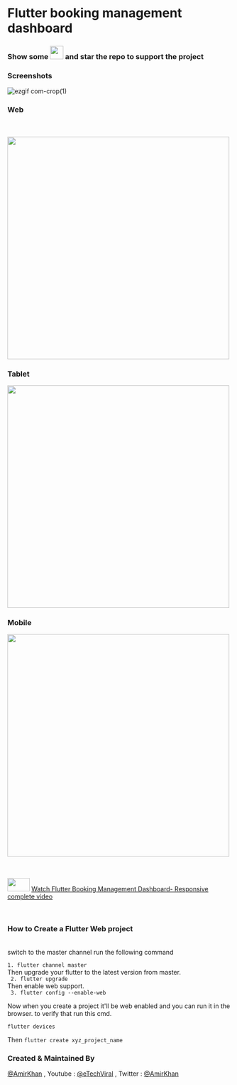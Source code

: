 # Flutter booking management dashboard

### Show some  <img src="https://github.githubassets.com/images/icons/emoji/unicode/2764.png" width="30" height="30" />   and star the repo to support the project

### Screenshots






 ![ezgif com-crop(1)](https://user-images.githubusercontent.com/10207753/92102414-06348900-edf8-11ea-8cf8-c41b61aa9768.gif)
 
 ### Web
 
<p float="left">
  <br />
  <br />
  <img src="https://user-images.githubusercontent.com/10207753/92087561-12fbb180-ede5-11ea-8021-4e5d9b6462f9.png" height="500" /> 
  <br />
</p>


### Tablet
<p float="left">
<img src="https://user-images.githubusercontent.com/10207753/92087608-23139100-ede5-11ea-8031-9ba55700637f.png" height="500" /> 
  
  <br />

</p>


### Mobile
<p float="left">
  <img src="https://user-images.githubusercontent.com/10207753/92087690-42aab980-ede5-11ea-971f-9c8725e7ba43.png" height="500" /> 
  
  <br />
</p>

<br />
<br />
<img src="https://user-images.githubusercontent.com/10207753/84770526-2589fa00-aff1-11ea-83bf-f1255b9371ac.jpg" width="50" height="30" />
<a href="https://youtu.be/viOcfjqIF-s">Watch Flutter Booking Management Dashboard- Responsive complete video </a>
</p>
<br />

### How to Create a Flutter Web project


 <br />
 switch to the master channel run the following command

 ``1. flutter channel master``  <br />
 Then upgrade your flutter to the latest version from master.  <br />
`` 2. flutter upgrade``  <br />
Then enable web support.  <br />
`` 3. flutter config --enable-web``  <br />

Now when you create a project it'll be web enabled and you can run it in the browser. to verify that run this cmd. <br />

``flutter devices``
 <br />
 
Then
``flutter create xyz_project_name``
 <br />

### Created & Maintained By

[@AmirKhan](https://github.com/amirk3321) , Youtube : [@eTechViral](https://www.youtube.com/channel/UCO6gMNHYhRqyzbskNh4gG_A) , Twitter  : [@AmirKhan](https://twitter.com/__Meer___)
